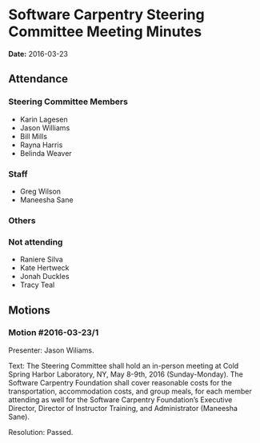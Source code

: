 <h1>Software Carpentry Steering Committee Meeting Minutes</h1>
<p><strong>Date:</strong> 2016-03-23</p>
<h2>Attendance</h2>
<h3>Steering Committee Members</h3>
<ul>

<li>Karin Lagesen</li>

<li>Jason Williams</li>

<li>Bill Mills</li>

<li>Rayna Harris</li>

<li>Belinda Weaver</li>

</ul>
<h3>Staff</h3>
<ul>

<li>Greg Wilson</li>

<li>Maneesha Sane</li>

</ul>
<h3>Others</h3>
<ul>

</ul>
<h3>Not attending</h3>
<ul>

<li>Raniere Silva</li>

<li>Kate Hertweck</li>

<li>Jonah Duckles</li>

<li>Tracy Teal</li>

</ul>


<h2>Motions</h2>

<h3>Motion #2016-03-23/1</h3>
<p>Presenter: Jason Wiliams.</p>
<p>Text: The Steering Committee shall hold an in-person meeting at Cold Spring Harbor Laboratory, NY, May 8-9th, 2016 (Sunday-Monday). The Software Carpentry Foundation shall cover reasonable costs for the transportation, accommodation costs, and group meals, for each member attending as well for the Software Carpentry Foundation’s Executive Director, Director of Instructor Training, and Administrator (Maneesha Sane).</p>
<p>Resolution: Passed.</p>



